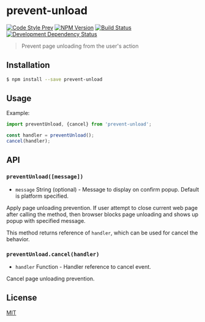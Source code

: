 # prevent-unload

[![Code Style Prev](https://img.shields.io/badge/code%20style-prev-32c8fc.svg?style=flat-square)](https://github.com/preco21/eslint-config-prev)
[![NPM Version](https://img.shields.io/npm/v/prevent-unload.svg?style=flat-square)](https://www.npmjs.com/package/prevent-unload)
[![Build Status](https://img.shields.io/travis/preco21/prevent-unload/master.svg?style=flat-square)](https://travis-ci.org/preco21/prevent-unload)
[![Development Dependency Status](https://img.shields.io/david/dev/preco21/prevent-unload.svg?style=flat-square)](https://david-dm.org/preco21/prevent-unload#info=devDependencies)

> Prevent page unloading from the user's action

## Installation

```bash
$ npm install --save prevent-unload
```

## Usage

Example:

```javascript
import preventUnload, {cancel} from 'prevent-unload';

const handler = preventUnload();
cancel(handler);
```

## API

### `preventUnload([message])`

* `message` String (optional) - Message to display on confirm popup. Default is
platform specified.

Apply page unloading prevention. If user attempt to close current web page after
calling the method, then browser blocks page unloading and shows up popup with
specified message.

This method returns reference of `handler`, which can be used for cancel the
behavior.

### `preventUnload.cancel(handler)`

* `handler` Function - Handler reference to cancel event.

Cancel page unloading prevention.

## License

[MIT](http://preco.mit-license.org/)
